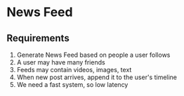 <h1>News Feed</h1>
    <h2>Requirements</h2>
        <ol>
            <li>Generate News Feed based on people a user follows</li>
            <li>A user may have many friends</li>
            <li>Feeds may contain videos, images, text</li>
            <li>When new post arrives, append it to the user's timeline</li>
            <li>We need a fast system, so low latency</li>
        </ol>
    